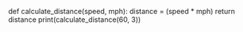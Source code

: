 def calculate_distance(speed, mph):
    distance = (speed * mph)
    return distance
print(calculate_distance(60, 3))

